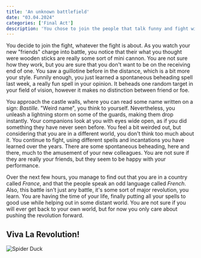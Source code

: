 ```yaml
---
title: 'An unknown battlefield'
date: "03.04.2024"
categories: ['Final Act']
description: 'You chose to join the people that talk funny and fight with sticks that explode.'
---
```


You decide to join the fight, whatever the fight is about. As you watch your new "friends" charge
into battle, you notice that their what you thought were wooden sticks are really some sort of mini
cannon. You are not sure how they work, but you are sure that you don't want to be on the receiving
end of one. You saw a guillotine before in the distance, which is a bit more your style. Funnily
enough, you just learned a spontaneous beheading spell last week, a really fun spell in your
opinion. It beheads one random target in your field of vision, however it makes no distinction
between friend or foe. 

You approach the castle walls, where you can read some name written on a
sign: _Bastille_. "Weird name", you think to yourself. Nevertheless, you unleash a lightning storm
on some of the guards, making them drop instantly. Your companions look at you with eyes wide open,
as if you did something they have never seen before. You feel a bit weirded out, but considering
that you are in a different world, you don't think too much about it. You continue to fight, using
different spells and incantations you have learned over the years. There are some spontaneous
beheading, here and there, much to the amusement of your new colleagues. You are not sure if they 
are really your friends, but they seem to be happy with your performance.

Over the next few hours, you manage to find out that you are in a country called _France_, and that
the people speak an odd language called _French_. Also, this battle isn't just any battle, it's some
sort of major revolution, you learn. You are having the time of your life, finally putting all your
spells to good use while helping out in some distant world. You are not sure if you will ever get
back to your own world, but for now you only care about pushing the revolution forward.

## Viva La Revolution!
<img src="/images/Final_Act/mage_revolution.jpg" alt="Spider Duck" /> 
